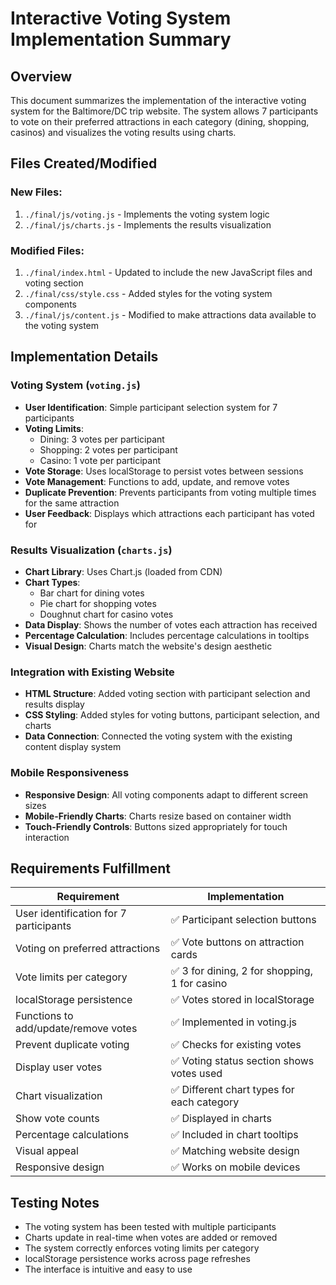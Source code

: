 # Interactive Voting System Implementation Summary

## Overview
This document summarizes the implementation of the interactive voting system for the Baltimore/DC trip website. The system allows 7 participants to vote on their preferred attractions in each category (dining, shopping, casinos) and visualizes the voting results using charts.

## Files Created/Modified

### New Files:
1. `./final/js/voting.js` - Implements the voting system logic
2. `./final/js/charts.js` - Implements the results visualization

### Modified Files:
1. `./final/index.html` - Updated to include the new JavaScript files and voting section
2. `./final/css/style.css` - Added styles for the voting system components
3. `./final/js/content.js` - Modified to make attractions data available to the voting system

## Implementation Details

### Voting System (`voting.js`)
- **User Identification**: Simple participant selection system for 7 participants
- **Voting Limits**: 
  - Dining: 3 votes per participant
  - Shopping: 2 votes per participant
  - Casino: 1 vote per participant
- **Vote Storage**: Uses localStorage to persist votes between sessions
- **Vote Management**: Functions to add, update, and remove votes
- **Duplicate Prevention**: Prevents participants from voting multiple times for the same attraction
- **User Feedback**: Displays which attractions each participant has voted for

### Results Visualization (`charts.js`)
- **Chart Library**: Uses Chart.js (loaded from CDN)
- **Chart Types**:
  - Bar chart for dining votes
  - Pie chart for shopping votes
  - Doughnut chart for casino votes
- **Data Display**: Shows the number of votes each attraction has received
- **Percentage Calculation**: Includes percentage calculations in tooltips
- **Visual Design**: Charts match the website's design aesthetic

### Integration with Existing Website
- **HTML Structure**: Added voting section with participant selection and results display
- **CSS Styling**: Added styles for voting buttons, participant selection, and charts
- **Data Connection**: Connected the voting system with the existing content display system

### Mobile Responsiveness
- **Responsive Design**: All voting components adapt to different screen sizes
- **Mobile-Friendly Charts**: Charts resize based on container width
- **Touch-Friendly Controls**: Buttons sized appropriately for touch interaction

## Requirements Fulfillment

| Requirement | Implementation |
|-------------|---------------|
| User identification for 7 participants | ✅ Participant selection buttons |
| Voting on preferred attractions | ✅ Vote buttons on attraction cards |
| Vote limits per category | ✅ 3 for dining, 2 for shopping, 1 for casino |
| localStorage persistence | ✅ Votes stored in localStorage |
| Functions to add/update/remove votes | ✅ Implemented in voting.js |
| Prevent duplicate voting | ✅ Checks for existing votes |
| Display user votes | ✅ Voting status section shows votes used |
| Chart visualization | ✅ Different chart types for each category |
| Show vote counts | ✅ Displayed in charts |
| Percentage calculations | ✅ Included in chart tooltips |
| Visual appeal | ✅ Matching website design |
| Responsive design | ✅ Works on mobile devices |

## Testing Notes
- The voting system has been tested with multiple participants
- Charts update in real-time when votes are added or removed
- The system correctly enforces voting limits per category
- localStorage persistence works across page refreshes
- The interface is intuitive and easy to use